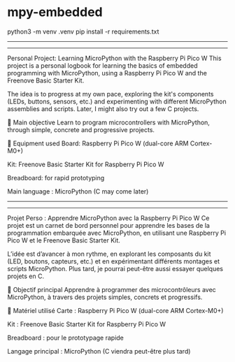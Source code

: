 # mpy-embedded

python3 -m venv .venv
pip install -r requirements.txt


-------------------------------------------------------------------------------------------------
-------------------------------------------------------------------------------------------------
Personal Project: Learning MicroPython with the Raspberry Pi Pico W
This project is a personal logbook for learning the basics of embedded programming with MicroPython, using a Raspberry Pi Pico W and the Freenove Basic Starter Kit.

The idea is to progress at my own pace, exploring the kit's components (LEDs, buttons, sensors, etc.) and experimenting with different MicroPython assemblies and scripts. Later, I might also try out a few C projects.

🎯 Main objective
Learn to program microcontrollers with MicroPython, through simple, concrete and progressive projects.

🔧 Equipment used
Board: Raspberry Pi Pico W (dual-core ARM Cortex-M0+)

Kit: Freenove Basic Starter Kit for Raspberry Pi Pico W


Breadboard: for rapid prototyping

Main language : MicroPython (C may come later)


-------------------------------------------------------------------------------
-------------------------------------------------------------------------------


Projet Perso : Apprendre MicroPython avec la Raspberry Pi Pico W
Ce projet est un carnet de bord personnel pour apprendre les bases de la programmation embarquée avec MicroPython, en utilisant une Raspberry Pi Pico W et le Freenove Basic Starter Kit.

L’idée est d’avancer à mon rythme, en explorant les composants du kit (LED, boutons, capteurs, etc.) et en expérimentant différents montages et scripts MicroPython. Plus tard, je pourrai peut-être aussi essayer quelques projets en C.

🎯 Objectif principal
Apprendre à programmer des microcontrôleurs avec MicroPython, à travers des projets simples, concrets et progressifs.

🔧 Matériel utilisé
Carte : Raspberry Pi Pico W (dual-core ARM Cortex-M0+)

Kit : Freenove Basic Starter Kit for Raspberry Pi Pico W


Breadboard : pour le prototypage rapide

Langage principal : MicroPython (C viendra peut-être plus tard)